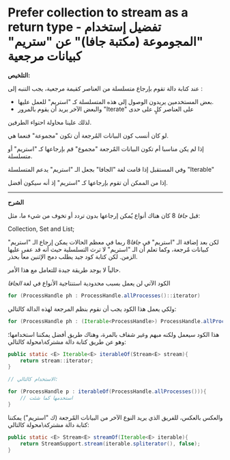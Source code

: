 # Prefer collection to stream as a return type - تفضيل إستخدام "المجوموعة (مكتبة جافا)" عن "ستريم" كبيانات مرجعية

**التلخيص:**

عند كتابة دالة تقوم بإرجاع متسلسلة من العناصر كقيمة مرجعية، يجب التنبه إلى :

- بعض المستخدمين يريدون الوصول إلى هذه المتسلسلة كـ "استريم" للعمل عليها.
- والبعض الآخر يريد أن يقوم بالمرور "Iterate" على العناصر كلٍ على حدى 

لذلك علينا محاولة احتواء الطرفين.

لو كان أنسب كون البيانات المُرجعة أن تكون "مجموعة" فنعما هي.

إذا لم يكن مناسبا أم تكون البيانات المٌرجعة "مجموع" قم بإرجاعها كـ "استريم" أو متسلسلة.

وفي المستقبل إذا قامت لغة "الجافا" بجعل الـ "استريم" يدعم المتسلسلة "Iterable"

إذا من الممكن أن تقوم بإرجاعها كـ "استريم" إذ أنه سيكون أفضل.

--------------------------------------------------------------

**الشرح**

قبل *جافا* 8 كان هناك أنواع يٌمكن إرجاعها بدون تردد أو تخوف من شيء ما، مثل: 

Collection, Set and List;

لكن بعد إضافة الـ "استريم" في *جافا*8 ربما في معظم الحالات يمكن إرجاع الـ "استريم" كبيانات مٌرجعة، وكما تعلم أن الـ "استريم" لا ترث التسلسلية حيث أنه قد عفى عليها الزمن.
لكن كتابة كود جيد يطلب دمج الإثنين معاً بحذر.

حالياً لا يوجد طريقة جيدة للتعامل مع هذا الأمر.

الكود الآتي لن يعمل بسبب محدودية استنتاجية الأنواع في لغة *الجافا*
```java
for (ProcessHandle ph : ProcessHandle.allProcesses()::iterator)
```
                                                                                                               

ولكي يعمل هذا الكود يجب أن نقوم بنظم المرجعة لهذه الدالة كالتالي:

```java
for (ProcessHandle ph : (Iterable<ProcessHandle>) ProcessHandle.allProcesses()::iterator)
```

هذا الكود سيعمل ولكنه مبهم وغير شفاف بالمرة، وهناك طريق أفضل يمكننا استخدامها؛ وهو عن طريق كتابة دالة مشتركة\محولة كالتالي:

```java
public static <E> Iterable<E> iterableOf(Stream<E> stream){
    return stream::iterator;
}

// الاستخدام كالتالي:

for (ProcessHandle p : iterableOf(ProcessHandle.allProcesses())){
    // استخدمها كما شئت
}
```


والعكس بالعكس، للفريق الذي يريد النوع الآخر من البيانات المٌرجعة (ك "استريم") يمكننا كتابة دالة مشتركة\محولة كالتالي:

```java
public static <E> Stream<E> streamOf(Iterable<E> iterable){
    return StreamSupport.stream(iterable.spliterator(), false);
}
```

